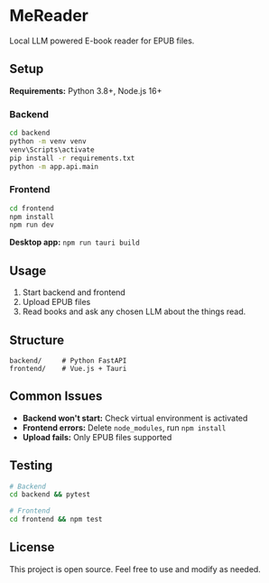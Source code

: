 # MeReader

Local LLM powered E-book reader for EPUB files.

## Setup

**Requirements:** Python 3.8+, Node.js 16+

### Backend

```bash
cd backend
python -m venv venv
venv\Scripts\activate
pip install -r requirements.txt
python -m app.api.main
```

### Frontend

```bash
cd frontend
npm install
npm run dev
```

**Desktop app:** `npm run tauri build`

## Usage

1. Start backend and frontend
2. Upload EPUB files
3. Read books and ask any chosen LLM about the things read.

## Structure

```
backend/     # Python FastAPI
frontend/    # Vue.js + Tauri
```

## Common Issues

- **Backend won't start:** Check virtual environment is activated
- **Frontend errors:** Delete `node_modules`, run `npm install`
- **Upload fails:** Only EPUB files supported

## Testing

```bash
# Backend
cd backend && pytest

# Frontend
cd frontend && npm test
```

## License

This project is open source. Feel free to use and modify as needed.
